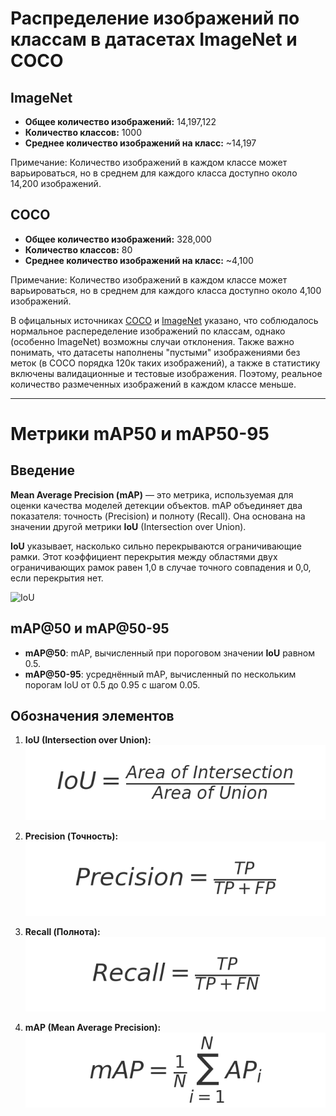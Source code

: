 
# Распределение изображений по классам в датасетах ImageNet и COCO

## ImageNet

- **Общее количество изображений:** 14,197,122
- **Количество классов:** 1000
- **Среднее количество изображений на класс:** ~14,197

Примечание: Количество изображений в каждом классе может варьироваться, но в среднем для каждого класса доступно около 14,200 изображений.

## COCO

- **Общее количество изображений:** 328,000
- **Количество классов:** 80
- **Среднее количество изображений на класс:** ~4,100

Примечание: Количество изображений в каждом классе может варьироваться, но в среднем для каждого класса доступно около 4,100 изображений.

В офицальных источниках [COCO](https://cocodataset.org/#home) и [ImageNet](https://www.image-net.org/) указано, что соблюдалось нормальное распеределение изображений по классам, однако (особенно ImageNet) возможны случаи отклонения. Также важно понимать, что датасеты наполнены "пустыми" изображениями без меток (в COCO порядка 120к таких изображений), а также в статистику включены валидационные и тестовые изображения. Поэтому, реальное количество размеченных изображений в каждом классе меньше.

---

# Метрики mAP50 и mAP50-95

## Введение

**Mean Average Precision (mAP)** — это метрика, используемая для оценки качества моделей детекции объектов. mAP объединяет два показателя: точность (Precision) и полноту (Recall). Она основана на значении другой метрики **IoU** (Intersection over Union).

**IoU** указывает, насколько сильно перекрываются ограничивающие рамки. Этот коэффициент перекрытия между областями двух ограничивающих рамок равен 1,0 в случае точного совпадения и 0,0, если перекрытия нет.

![IoU](https://github.com/rafaelpadilla/Object-Detection-Metrics/blob/master/aux_images/iou.png)

## mAP@50 и mAP@50-95

- **mAP@50**: mAP, вычисленный при пороговом значении **IoU** равном 0.5.
- **mAP@50-95**: усреднённый mAP, вычисленный по нескольким порогам IoU от 0.5 до 0.95 с шагом 0.05.

## Обозначения элементов

1. **IoU (Intersection over Union):**  
   ![IoU](iou.png)

2. **Precision (Точность):**  
   ![Precision](precision.png)

3. **Recall (Полнота):**  
   ![Recall](recall.png)

4. **mAP (Mean Average Precision):**  
   ![mAP](utils/map.png)


